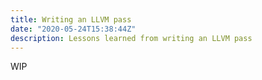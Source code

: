 ```yaml
---
title: Writing an LLVM pass 
date: "2020-05-24T15:38:44Z"
description: Lessons learned from writing an LLVM pass 
---
```


WIP
